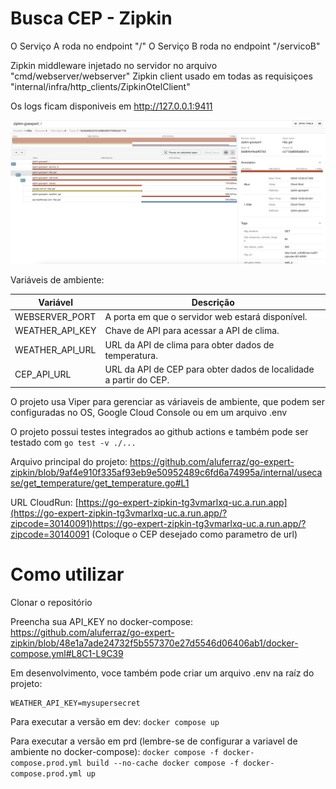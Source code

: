 # Busca CEP  - Zipkin

O Serviço A roda no endpoint "/"
O Serviço B roda no endpoint "/servicoB"

Zipkin middleware injetado no servidor no arquivo "cmd/webserver/webserver"
Zipkin client usado em todas as requisiçoes "internal/infra/http_clients/ZipkinOtelClient"

Os logs ficam disponiveis em http://127.0.0.1:9411

![traces](./screenshot.png)


Variáveis de ambiente:

| Variável        | Descrição                                                         |
|-----------------|-------------------------------------------------------------------|
| WEBSERVER_PORT  | A porta em que o servidor web estará disponível.                  |
| WEATHER_API_KEY | Chave de API para acessar a API de clima.                         |
| WEATHER_API_URL | URL da API de clima para obter dados de temperatura.              |
| CEP_API_URL     | URL da API de CEP para obter dados de localidade a partir do CEP. |


O projeto usa Viper para gerenciar as váriaveis de ambiente, que podem ser configuradas no OS, Google Cloud Console ou em um arquivo .env

O projeto possui testes integrados ao github actions e também pode ser testado com ``go test -v ./...``

Arquivo principal do projeto: https://github.com/aluferraz/go-expert-zipkin/blob/9af4e910f335af93eb9e50952489c6fd6a74995a/internal/usecase/get_temperature/get_temperature.go#L1

URL CloudRun: [https://go-expert-zipkin-tg3vmarlxq-uc.a.run.app](https://go-expert-zipkin-tg3vmarlxq-uc.a.run.app/?zipcode=30140091)https://go-expert-zipkin-tg3vmarlxq-uc.a.run.app/?zipcode=30140091 (Coloque o CEP desejado como parametro de url)

# Como utilizar
Clonar o repositório

Preencha sua API_KEY no docker-compose:
https://github.com/aluferraz/go-expert-zipkin/blob/48e1a7ade24732f5b557370e27d5546d06406ab1/docker-compose.yml#L8C1-L9C39

Em desenvolvimento, voce também pode criar um arquivo .env na raíz do projeto:
```
WEATHER_API_KEY=mysupersecret
```

Para executar a versão em dev:
``docker compose up``

Para executar a versão em prd (lembre-se de configurar a variavel de ambiente no docker-compose):
``
docker compose -f docker-compose.prod.yml build --no-cache
docker compose -f docker-compose.prod.yml up ``

